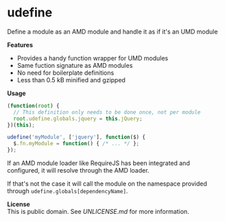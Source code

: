 udefine
=======

Define a module as an AMD module and handle it as if it's an UMD module

**Features**  
* Provides a handy function wrapper for UMD modules
* Same fuction signature as AMD modules
* No need for boilerplate definitions
* Less than 0.5 kB minified and gzipped

**Usage**  
```javascript
(function(root) {
  // This definition only needs to be done once, not per module
  root.udefine.globals.jquery = this.jQuery;
})(this);

udefine('myModule', ['jquery'], function($) {
  $.fn.myModule = function() { /* ... */ };
});
```

If an AMD module loader like RequireJS has been integrated and configured, 
it will resolve through the AMD loader.

If that's not the case it will call the module on the namespace provided through
`udefine.globals[dependencyName]`.

**License**  
This is public domain. See *UNLICENSE.md* for more information.